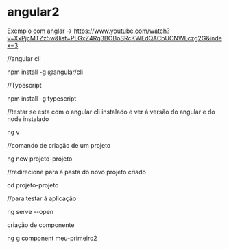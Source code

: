 # angular2


Exemplo com anglar ->
https://www.youtube.com/watch?v=XxPjcMTZz5w&list=PLGxZ4Rq3BOBoSRcKWEdQACbUCNWLczg2G&index=3


//angular cli

npm install -g @angular/cli

//Typescript

npm install -g typescript

//testar se esta com o angular cli instalado e ver á versão do angular e do node instalado

ng v

//comando de criação de um projeto

ng new projeto-projeto

//redirecione para á pasta do novo projeto criado

cd projeto-projeto

//para testar á aplicação

ng serve --open

criação de componente

ng g component meu-primeiro2





